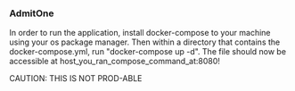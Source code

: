 <h3>AdmitOne</h3>

In order to run the application, install docker-compose to your machine
using your os package manager. Then within a directory that contains the docker-compose.yml, run "docker-compose up -d". The file should now be accessible at host_you_ran_compose_command_at:8080!

CAUTION: THIS IS NOT PROD-ABLE
